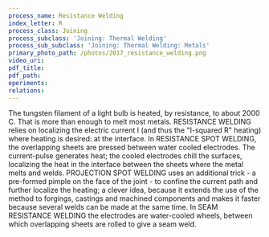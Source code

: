 ```yaml
---
process_name: Resistance Welding
index_letter: R
process_class: Joining
process_subclass: 'Joining: Thermal Welding'
process_sub_subclass: 'Joining: Thermal Welding: Metals'
primary_photo_path: /photos/2017_resistance_welding.png
video_uri:
pdf_title:
pdf_path:
eperiments:
relations:
---
```


The tungsten filament of a light bulb is heated, by resistance, to about 2000 C. That is more than enough to melt most metals. RESISTANCE WELDING relies on localizing the electric current I (and thus the "I-squared R" heating) where heating is desired: at the interface. In RESISTANCE SPOT WELDING, the overlapping sheets are pressed between water cooled electrodes. The current-pulse generates heat; the cooled electrodes chill the surfaces, localizing the heat in the interface between the sheets where the metal melts and welds. PROJECTION SPOT WELDING uses an additional trick - a pre-formed pimple on the face of the joint - to confine the current path and further localize the heating; a clever idea, because it extends the use of the method to forgings, castings and machined components and makes it faster because several welds can be made at the same time. In SEAM RESISTANCE WELDING the electrodes are water-cooled wheels, between which overlapping sheets are rolled to give a seam weld.